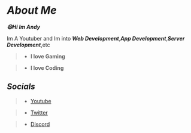 # ***About Me***
***:smile:Hi Im Andy***

Im A Youtuber and Im into ***Web Development***,***App Development***,***Server Development***,etc


>* **I love Gaming**

>* **I love Coding**

## ***Socials***
>* [Youtube](youtube.com/AndyGames21)

>* [Twitter](twitter.com/AndyGames21)

>* [Discord](https://discord.gg/qdwybRgj4D)
